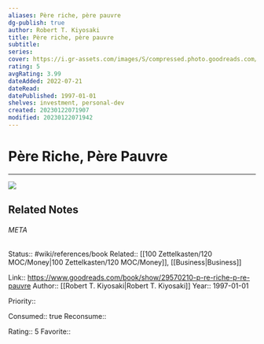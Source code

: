 ```yaml
---
aliases: Père riche, père pauvre
dg-publish: true
author: Robert T. Kiyosaki
title: Père riche, père pauvre
subtitle: 
series: 
cover: https://i.gr-assets.com/images/S/compressed.photo.goodreads.com/books/1458600070l/29570210._SY475_.jpg
rating: 5
avgRating: 3.99
dateAdded: 2022-07-21
dateRead: 
datePublished: 1997-01-01
shelves: investment, personal-dev
created: 20230122071907
modified: 20230122071942
---
```

# Père Riche, Père Pauvre
---
![](https://i.gr-assets.com/images/S/compressed.photo.goodreads.com/books/1458600070l/29570210._SY475_.jpg)

## Related Notes




###### META
Status:: #wiki/references/book
Related:: [[100 Zettelkasten/120 MOC/Money\|100 Zettelkasten/120 MOC/Money]], [[Business\|Business]]

Link:: https://www.goodreads.com/book/show/29570210-p-re-riche-p-re-pauvre
Author:: [[Robert T. Kiyosaki\|Robert T. Kiyosaki]]
Year:: 1997-01-01

Priority:: 

Consumed:: true
Reconsume:: 

Rating:: 5
Favorite:: 
